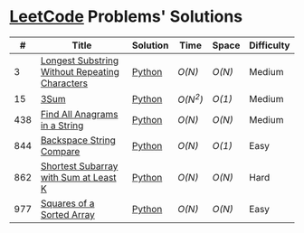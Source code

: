 # [LeetCode](https://leetcode.com/problemset/all/) Problems' Solutions

| #     |  Title               |  Solution       |  Time           |  Space          |  Difficulty     |
| ----- | -------------------- | --------------- | --------------- | --------------- | --------------- |
3 | [Longest Substring Without Repeating Characters](https://leetcode.com/problems/longest-substring-without-repeating-characters/) | [Python](./Python/longest-substring-without-repeating-characters.py) | _O(N)_ | _O(N)_ | Medium |
15 | [3Sum](https://leetcode.com/problems/3sum/) | [Python](./Python/3sum.py) | _O(N<sup>2</sup>)_ | _O(1)_ | Medium |
438 | [Find All Anagrams in a String](https://leetcode.com/problems/find-all-anagrams-in-a-string/) | [Python](./Python/find-all-anagrams-in-a-string.py) | _O(N)_ | _O(N)_ | Medium |
844 | [Backspace String Compare](https://leetcode.com/problems/backspace-string-compare/) | [Python](./Python/backspace-string-compare.py) | _O(N)_ | _O(1)_ | Easy |
862 | [Shortest Subarray with Sum at Least K](https://leetcode.com/problems/shortest-subarray-with-sum-at-least-k/) | [Python](./Python/shortest-subarray-with-sum-at-least-k.py) | _O(N)_ | _O(N)_ | Hard |
977 | [Squares of a Sorted Array](https://leetcode.com/problems/squares-of-a-sorted-array/) | [Python](./Python/squares-of-a-sorted-array.py) | _O(N)_ | _O(N)_ | Easy |
